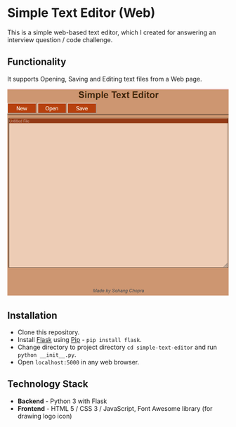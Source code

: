 # Simple Text Editor (Web)
This is a simple web-based text editor, which I created for answering an interview question / code challenge.

## Functionality
It supports Opening, Saving and Editing text files from a Web page.

![Demo Screenshot](demo-screenshot.png)

## Installation
- Clone this repository.
- Install [Flask](https://flask.palletsprojects.com/en/2.0.x/) using [Pip](https://docs.python.org/3/installing/index.html) - `pip install flask`.
- Change directory to project directory `cd simple-text-editor` and run `python __init__.py`.
- Open `localhost:5000` in any web browser.

## Technology Stack
- **Backend** - Python 3 with Flask
- **Frontend** - HTML 5 / CSS 3 / JavaScript, Font Awesome library (for drawing logo icon)
